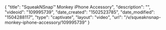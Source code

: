 {
    "title": "SqueakNSnap&trade; Monkey iPhone Accessory",
    "description": "",
    "videoid": "109995739",
    "date_created": "1502523785",
    "date_modified": "1504288117",
    "type": "captivate",
    "layout": "video",
    "url": "\/v\/squeaknsnap-monkey-iphone-accessory\/109995739"
}